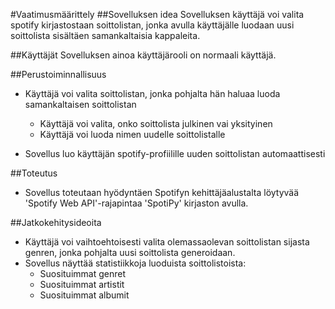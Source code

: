 #Vaatimusmäärittely
##Sovelluksen idea
Sovelluksen käyttäjä voi valita spotify kirjastostaan soittolistan, jonka avulla käyttäjälle luodaan uusi soittolista sisältäen samankaltaisia kappaleita.

##Käyttäjät
Sovelluksen ainoa käyttäjärooli on normaali käyttäjä.

##Perustoiminnallisuus
* Käyttäjä voi valita soittolistan, jonka pohjalta hän haluaa luoda samankaltaisen soittolistan
	* Käyttäjä voi valita, onko soittolista julkinen vai yksityinen
	* Käyttäjä voi luoda nimen uudelle soittolistalle

* Sovellus luo käyttäjän spotify-profiilille uuden soittolistan automaattisesti

##Toteutus
* Sovellus toteutaan hyödyntäen Spotifyn kehittäjäalustalta löytyvää 'Spotify Web API'-rajapintaa 'SpotiPy' kirjaston avulla. 

##Jatkokehitysideoita
* Käyttäjä voi vaihtoehtoisesti valita olemassaolevan soittolistan sijasta genren, jonka pohjalta uusi soittolista generoidaan.
* Sovellus näyttää statistiikkoja luoduista soittolistoista:
	* Suosituimmat genret
	* Suosituimmat artistit
	* Suosituimmat albumit
